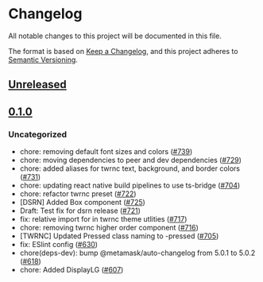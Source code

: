 # Changelog

All notable changes to this project will be documented in this file.

The format is based on [Keep a Changelog](https://keepachangelog.com/en/1.0.0/),
and this project adheres to [Semantic Versioning](https://semver.org/spec/v2.0.0.html).

## [Unreleased]

## [0.1.0]

### Uncategorized

- chore: removing default font sizes and colors ([#739](https://github.com/MetaMask/metamask-design-system/pull/739))
- chore: moving dependencies to peer and dev dependencies ([#729](https://github.com/MetaMask/metamask-design-system/pull/729))
- chore: added aliases for twrnc text, background, and border colors ([#731](https://github.com/MetaMask/metamask-design-system/pull/731))
- chore: updating react native build pipelines to use ts-bridge ([#704](https://github.com/MetaMask/metamask-design-system/pull/704))
- chore: refactor twrnc preset ([#722](https://github.com/MetaMask/metamask-design-system/pull/722))
- [DSRN] Added Box component ([#725](https://github.com/MetaMask/metamask-design-system/pull/725))
- Draft: Test fix for dsrn release ([#721](https://github.com/MetaMask/metamask-design-system/pull/721))
- fix: relative import for in twrnc theme utlities ([#717](https://github.com/MetaMask/metamask-design-system/pull/717))
- chore: removing twrnc higher order component ([#716](https://github.com/MetaMask/metamask-design-system/pull/716))
- [TWRNC] Updated Pressed class naming to -pressed ([#705](https://github.com/MetaMask/metamask-design-system/pull/705))
- fix: ESlint config ([#630](https://github.com/MetaMask/metamask-design-system/pull/630))
- chore(deps-dev): bump @metamask/auto-changelog from 5.0.1 to 5.0.2 ([#618](https://github.com/MetaMask/metamask-design-system/pull/618))
- chore: Added DisplayLG ([#607](https://github.com/MetaMask/metamask-design-system/pull/607))

[Unreleased]: https://github.com/MetaMask/metamask-design-system/compare/@metamask/design-system-twrnc-preset@0.1.0...HEAD
[0.1.0]: https://github.com/MetaMask/metamask-design-system/releases/tag/@metamask/design-system-twrnc-preset@0.1.0
